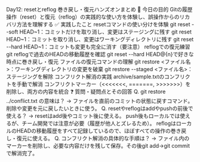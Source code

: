 Day12: resetとreflog 巻き戻し・復元ハンズオンまとめ
🎯 今日の目的
Gitの履歴操作（reset）と復元（reflog）の実践的な使い方を体験し、誤操作からのリカバリ方法を理解する
✅ 実践したこと
resetコマンドの使い分けを体験
git reset --soft HEAD~1：コミットだけを取り消し、変更はステージングに残す
git reset HEAD~1：コミットを取り消し、変更はワーキングディレクトリに残す
git reset --hard HEAD~1：コミットも変更も完全に消す（要注意）
reflogでの復元練習
git reflogで過去のHEADの移動履歴を確認
git reset --hard HEAD@{n}で好きな時点に巻き戻し・復元
ファイルの復元コマンドの理解
git restore <ファイル名>：ワーキングディレクトリの変更を破棄
git restore --staged <ファイル名>：ステージングを解除
コンフリクト解消の実践
archive/sample.txtのコンフリクトを手動で解消
コンフリクトマーカー（<<<<<<<, =======, >>>>>>>）を削除し、両方の内容を統合
❓ 質問・疑問点とその回答
Q. git restore ../conflict.txt の意味は？
→ ファイルを直前のコミットの状態に戻すコマンド。削除や変更を元に戻したいときに使う。
Q. resetやreflogはaddやpushの前後で使える？
→
resetはadd後やコミット後に使える。
push後もローカルでは使えるが、チーム開発では注意が必要（履歴が他人とズレるため）。
reflogはローカルのHEADの移動履歴をすべて記録しているので、ほぼすべての操作の巻き戻し・復元に使える。
Q. コンフリクト解消の具体的な手順は？
→ ファイル内のマーカーを削除し、必要な内容だけを残して保存。その後git add→git commitで解消完了。